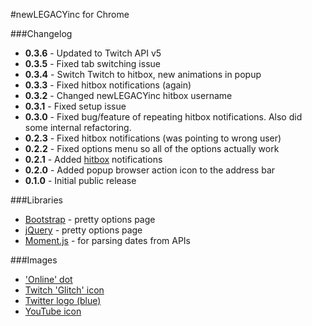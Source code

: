 #newLEGACYinc for Chrome

###Changelog

- **0.3.6** - Updated to Twitch API v5
- **0.3.5** - Fixed tab switching issue
- **0.3.4** - Switch Twitch to hitbox, new animations in popup
- **0.3.3** - Fixed hitbox notifications (again)
- **0.3.2** - Changed newLEGACYinc hitbox username
- **0.3.1** - Fixed setup issue
- **0.3.0** - Fixed bug/feature of repeating hitbox notifications. Also did some internal refactoring.
- **0.2.3** - Fixed hitbox notifications (was pointing to wrong user)
- **0.2.2** - Fixed options menu so all of the options actually work
- **0.2.1** - Added [hitbox](http://hitbox.tv) notifications
- **0.2.0** - Added popup browser action icon to the address bar
- **0.1.0** - Initial public release

###Libraries

- [Bootstrap](http://getbootstrap.com/) - pretty options page
- [jQuery](http://jquery.com/) - pretty options page
- [Moment.js](http://momentjs.com/) - for parsing dates from APIs

###Images

- ['Online' dot](http://commons.wikimedia.org/wiki/File:Online_dot.png)
- [Twitch 'Glitch' icon](http://s.jtvnw.net/jtv_user_pictures/hosted_images/GlitchIcon_purple.png)
- [Twitter logo (blue)](https://g.twimg.com/Twitter_logo_blue.png)
- [YouTube icon](http://commons.wikimedia.org/wiki/File:YouTube_Square.png)
